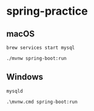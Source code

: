 # spring-practice

## macOS

```shell
brew services start mysql
```

```shell
./mvnw spring-boot:run
```

## Windows

```shell
mysqld
```

```shell
.\mvnw.cmd spring-boot:run
```

